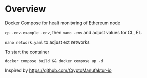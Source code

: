 # Overview

Docker Compose for healt monitoring of Ethereum node

`cp .env.example .env`, then `nano .env` and adjust values for CL, EL. 

`nano network.yaml` to adjust ext networks

To start the container 

`docker compose build && docker compose up -d`

Inspired by https://github.com/CryptoManufaktur-io
